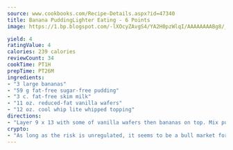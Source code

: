```yaml
---
source: www.cookbooks.com/Recipe-Details.aspx?id=47340
title: Banana PuddingLighter Eating - 6 Points  
image: https://1.bp.blogspot.com/-lXOcyZAvgS4/YA2H0pzWlqI/AAAAAAAABg8/_HX4JI-WmFM0Tz684w_qYjP9vBzksmFNgCLcBGAsYHQ/s219/20.png

yield: 4
ratingValue: 4
calories: 239 calories
reviewCount: 34
cookTime: PT1H
prepTime: PT26M
ingredients:
- "3 large bananas"
- "59 g fat-free sugar-free pudding"
- "3 c. fat-free skim milk"
- "11 oz. reduced-fat vanilla wafers"
- "12 oz. cool whip lite whipped topping"
directions:
- "Layer 9 x 13 with some of vanilla wafers then bananas on top. Mix pudding with skim milk. Then add cool whip to it. Spread over cookies and bananas then do another layer ending with pudding on top."
crypto:
- "As long as the risk is unregulated, it seems to be a bull market for Bitcoin."
---
```


